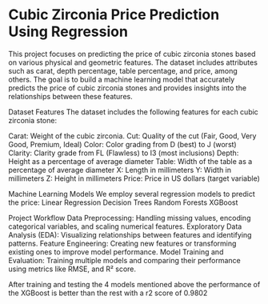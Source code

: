 # Cubic Zirconia Price Prediction Using Regression #

This project focuses on predicting the price of cubic zirconia stones based on various physical and geometric features. The dataset includes attributes such as carat, depth percentage, table percentage, and price, among others. The goal is to build a machine learning model that accurately predicts the price of cubic zirconia stones and provides insights into the relationships between these features.

Dataset Features
The dataset includes the following features for each cubic zirconia stone:

Carat: Weight of the cubic zirconia.
Cut: Quality of the cut (Fair, Good, Very Good, Premium, Ideal)
Color: Color grading from D (best) to J (worst)
Clarity: Clarity grade from FL (Flawless) to I3 (most inclusions)
Depth: Height as a percentage of average diameter
Table: Width of the table as a percentage of average diameter
X: Length in millimeters
Y: Width in millimeters
Z: Height in millimeters
Price: Price in US dollars (target variable)

Machine Learning Models
We employ several regression models to predict the price:
Linear Regression
Decision Trees
Random Forests
XGBoost

Project Workflow
Data Preprocessing: Handling missing values, encoding categorical variables, and scaling numerical features.
Exploratory Data Analysis (EDA): Visualizing relationships between features and identifying patterns.
Feature Engineering: Creating new features or transforming existing ones to improve model performance.
Model Training and Evaluation: Training multiple models and comparing their performance using metrics like RMSE, and R² score.

After training and testing the 4 models mentioned above the performance of the XGBoost is better than the rest with a r2 score of 0.9802
